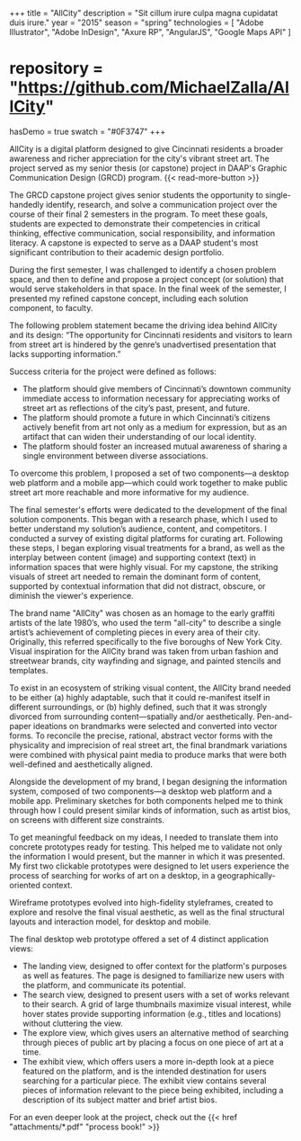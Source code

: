 +++
title = "AllCity"
description = "Sit cillum irure culpa magna cupidatat duis irure."
year = "2015"
season = "spring"
technologies = [
  "Adobe Illustrator",
  "Adobe InDesign",
  "Axure RP",
  "AngularJS",
  "Google Maps API"
]
# repository = "https://github.com/MichaelZalla/AllCity"
hasDemo = true
swatch = "#0F3747"
+++

AllCity is a digital platform designed to give Cincinnati residents a broader awareness and richer appreciation for the city's vibrant street art. The project served as my senior thesis (or capstone) project in DAAP's Graphic Communication Design (GRCD) program. {{< read-more-button >}}

The GRCD capstone project gives senior students the opportunity to single-handedly identify, research, and solve a communication project over the course of their final 2 semesters in the program. To meet these goals, students are expected to demonstrate their competencies in critical thinking, effective communication, social responsibility, and information literacy. A capstone is expected to serve as a DAAP student's most significant contribution to their academic design portfolio.

During the first semester, I was challenged to identify a chosen problem space, and then to define and propose a project concept (or solution) that would serve stakeholders in that space. In the final week of the semester, I presented my refined capstone concept, including each solution component, to faculty.

The following problem statement became the driving idea behind AllCity and its design: “The opportunity for Cincinnati residents and visitors to learn from street art is hindered by the genre’s unadvertised presentation that lacks supporting information.”

Success criteria for the project were defined as follows:

- The platform should give members of Cincinnati’s downtown community immediate access to information necessary for appreciating works of street art as reflections of the city’s past, present, and future.
- The platform should promote a future in which Cincinnati’s citizens actively benefit from art not only as a medium for expression, but as an artifact that can widen their understanding of our local identity.
- The platform should foster an increased mutual awareness of sharing a single environment between diverse associations.

To overcome this problem, I proposed a set of two components—a desktop web platform and a mobile app—which could work together to make public street art more reachable and more informative for my audience.

The final semester's efforts were dedicated to the development of the final solution components. This began with a research phase, which I used to better understand my solution’s audience, content, and competitors. I conducted a survey of existing digital platforms for curating art. Following these steps, I began exploring visual treatments for a brand, as well as the interplay between content (image) and supporting context (text) in information spaces that were highly visual. For my capstone, the striking visuals of street art needed to remain the dominant form of content, supported by contextual information that did not distract, obscure, or diminish the viewer's experience.

The brand name "AllCity" was chosen as an homage to the early graffiti artists of the late 1980’s, who used the term "all-city" to describe a single artist’s achievement of completing pieces in every area of their city. Originally, this referred specifically to the five boroughs of New York City. Visual inspiration for the AllCity brand was taken from urban fashion and streetwear brands, city wayfinding and signage, and painted stencils and templates.

To exist in an ecosystem of striking visual content, the AllCity brand needed to be either (a) highly adaptable, such that it could re-manifest itself in different surroundings, or (b) highly defined, such that it was strongly divorced from surrounding content—spatially and/or aesthetically. Pen-and-paper ideations on brandmarks were selected and converted into vector forms. To reconcile the precise, rational, abstract vector forms with the physicality and imprecision of real street art, the final brandmark variations were combined with physical paint media to produce marks that were both well-defined and aesthetically aligned.

Alongside the development of my brand, I began designing the information system, composed of two components—a desktop web platform and a mobile app. Preliminary sketches for both components helped me to think through how I could present similar kinds of information, such as artist bios, on screens with different size constraints.

To get meaningful feedback on my ideas, I needed to translate them into concrete prototypes ready for testing. This helped me to validate not only the information I would present, but the manner in which it was presented. My first two clickable prototypes were designed to let users experience the process of searching for works of art on a desktop, in a geographically-oriented context.

Wireframe prototypes evolved into high-fidelity styleframes, created to explore and resolve the final visual aesthetic, as well as the final structural layouts and interaction model, for desktop and mobile.

The final desktop web prototype offered a set of 4 distinct application views:

- The landing view, designed to offer context for the platform's purposes as well as features. The page is designed to familiarize new users with the platform, and communicate its potential.
- The search view, designed to present users with a set of works relevant to their search. A grid of large thumbnails maximize visual interest, while hover states provide supporting information (e.g., titles and locations) without cluttering the view.
- The explore view, which gives users an alternative method of searching through pieces of public art by placing a focus on one piece of art at a time.
- The exhibit view, which offers users a more in-depth look at a piece featured on the platform, and is the intended destination for users searching for a particular piece. The exhibit view contains several pieces of information relevant to the piece being exhibited, including a description of its subject matter and brief artist bios.

For an even deeper look at the project, check out the {{< href "attachments/*.pdf" "process book!" >}}
